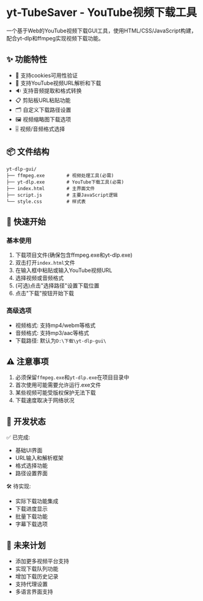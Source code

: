 
# yt-TubeSaver - YouTube视频下载工具


一个基于Web的YouTube视频下载GUI工具，使用HTML/CSS/JavaScript构建，配合yt-dlp和ffmpeg实现视频下载功能。

## ✨ 功能特性

- 🎥 支持cookies可用性验证
- 🎥 支持YouTube视频URL解析和下载
- 🔉 支持音频提取和格式转换
- 📋 剪贴板URL粘贴功能
- 🗂️ 自定义下载路径设置
- 🖼️ 视频缩略图下载选项
- 🎚️ 视频/音频格式选择

## 📦 文件结构

```
yt-dlp-gui/
├── ffmpeg.exe        # 视频处理工具(必需)
├── yt-dlp.exe        # YouTube下载工具(必需)
├── index.html        # 主界面文件
├── script.js         # 主要JavaScript逻辑
└── style.css         # 样式表
```

## 🚀 快速开始

### 基本使用

1. 下载项目文件(确保包含ffmpeg.exe和yt-dlp.exe)
2. 双击打开`index.html`文件
3. 在输入框中粘贴或输入YouTube视频URL
4. 选择视频或音频格式
5. (可选)点击"选择路径"设置下载位置
6. 点击"下载"按钮开始下载

### 高级选项

- 视频格式: 支持mp4/webm等格式
- 音频格式: 支持mp3/aac等格式
- 下载路径: 默认为`D:\下载\yt-dlp-gui\`

## ⚠️ 注意事项

1. 必须保留`ffmpeg.exe`和`yt-dlp.exe`在项目目录中
2. 首次使用可能需要允许运行.exe文件
3. 某些视频可能受版权保护无法下载
4. 下载速度取决于网络状况

## 🔧 开发状态

✅ 已完成:
- 基础UI界面
- URL输入和解析框架
- 格式选择功能
- 路径设置界面

🛠️ 待实现:
- 实际下载功能集成
- 下载进度显示
- 批量下载功能
- 字幕下载选项

## 🌟 未来计划

- 添加更多视频平台支持
- 实现下载队列功能
- 增加下载历史记录
- 支持代理设置
- 多语言界面支持



